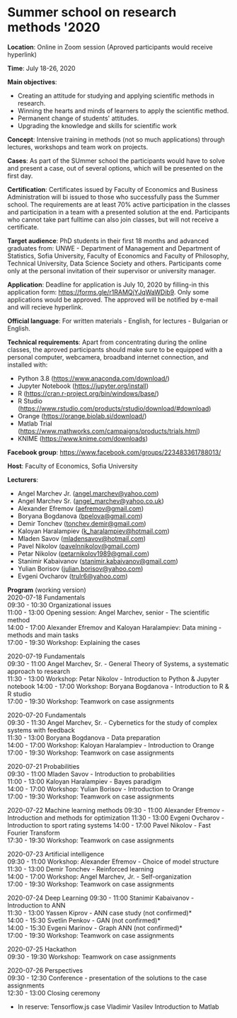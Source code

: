 # Summer school on research methods '2020

**Location**: Online in Zoom session (Aproved participants would receive hyperlink)

**Time**: July 18-26, 2020 

**Main objectives**:
* Creating an attitude for studying and applying scientific methods in research.
* Winning the hearts and minds of learners to apply the scientific method.
* Permanent change of students' attitudes.
* Upgrading the knowledge and skills for scientific work

**Concept**: Intensive training in methods (not so much applications) through lectures, workshops and team work on projects. 

**Cases**: As part of the SUmmer school the participants would have to solve and present a case, out of several options, which will be presented on the first day.

**Certification**: Certificates issued by Faculty of Economics and Business Administration will bi issued to those who successfully pass the Summer school. The requirements are at least 70% active participation in the classes and participation in a team with a presented solution at the end. Participants who cannot take part fulltime can also join classes, but will not receive a certificate.

**Target audience**: PhD students in their first 18 months and advanced graduates from: UNWE - Department of Management and Department of Statistics, Sofia University, Faculty of Economics and Faculty of Philosophy, Technical University, Data Science Society and others. Participants come only at the personal invitation of their supervisor or university manager. 

**Application**: Deadline for application is July 10, 2020 by filling-in this application form: https://forms.gle/r1RAMQjYJqWaWDib9. Only some applications would be approved. The approved will be notified by e-mail and will recieve hyperlink.

**Official language**: For written materials - English, for lectures - Bulgarian or English.

**Technical requirements**: Apart from concentrating during the online classes, the aproved participants should make sure to be equipped with a personal computer, webcamera, broadband internet connection, and installed with:
* Python 3.8 (https://www.anaconda.com/download/)
* Jupyter Notebook (https://jupyter.org/install)
* R (https://cran.r-project.org/bin/windows/base/)
* R Studio (https://www.rstudio.com/products/rstudio/download/#download)
* Orange (https://orange.biolab.si/download/)
* Matlab Trial (https://www.mathworks.com/campaigns/products/trials.html)
* KNIME (https://www.knime.com/downloads)

**Facebook group**: https://www.facebook.com/groups/223483361788013/

**Host**: Faculty of Economics, Sofia University

**Lecturers**:
* Angel Marchev Jr. (angel.marchev@yahoo.com)
* Angel Marchev Sr. (angel_marchev@yahoo.co.uk)
* Alexander Efremov (aefremov@gmail.com)
* Boryana Bogdanova (bpelova@gmail.com)
* Demir Tonchev (tonchev.demir@gmail.com)
* Kaloyan Haralampiev (k_haralampiev@hotmail.com)
* Mladen Savov (mladensavov@hotmail.com)
* Pavel Nikolov (pavelnnikolov@gmail.com)
* Petar Nikolov (petarnikolov1989@gmail.com)
* Stanimir Kabaivanov (stanimir.kabaivanov@gmail.com)
* Yulian Borisov (julian.borisov@yahoo.com)
* Evgeni Ovcharov (trulr6@yahoo.com)

**Program**
(working version)  
2020-07-18 Fundamentals   
09:30 - 10:30 Organizational issues  
11:00 - 13:00 Opening session: Angel Marchev, senior - The scientific method  
14:00 - 17:00 Alexander Efremov and Kaloyan Haralampiev: Data mining - methods and main tasks  
17:00 - 19:30 Workshop: Explaining the cases  
  
2020-07-19 Fundamentals  
09:30 - 11:00 Angel Marchev, Sr. - General Theory of Systems, a systematic approach to research  
11:30 - 13:00 Workshop: Petar Nikolov - Introduction to Python & Jupyter notebook
14:00 - 17:00 Workshop: Boryana Bogdanova - Introduction to R & R studio  
17:00 - 19:30 Workshop: Teamwork on case assignments  

2020-07-20 Fundamentals  
09:30 - 11:30 Angel Marchev, Sr. - Cybernetics for the study of complex systems with feedback  
11:30 - 13:00 Boryana Bogdanova - Data preparation  
14:00 - 17:00 Workshop: Kaloyan Haralampiev - Introduction to Orange  
17:00 - 19:30 Workshop: Teamwork on case assignments  

2020-07-21 Probabilities  
09:30 - 11:00 Mladen Savov - Introduction to probabilities  
11:00 - 13:00 Kaloyan Haralampiev - Bayes paradigm  
14:00 - 17:00 Workshop: Yulian Borisov - Introduction to Orange  
17:00 - 19:30 Workshop: Teamwork on case assignments  

2020-07-22 Machine learning methods
09:30 - 11:00 Alexander Efremov - Introduction and methods for optimization
11:30 - 13:00 Evgeni Ovcharov - Introduction to sport rating systems
14:00 - 17:00 Pavel Nikolov - Fast Fourier Transform  
17:30 - 19:30 Workshop: Teamwork on case assignments  

2020-07-23 Artificial intelligence  
09:30 - 11:00 Workshop: Alexander Efremov - Choice of model structure  
11:30 - 13:00 Demir Tonchev - Reinforced learning  
14:00 - 17:00 Workshop: Angel Marchev, Jr. -  Self-organization  
17:00 - 19:30 Workshop: Teamwork on case assignments  

2020-07-24 Deep Learning 
09:30 - 11:00 Stanimir Kabaivanov - Introduction to ANN  
11:30 - 13:00 Yassen Kiprov - ANN case study (not confirmed)*  
14:00 - 15:30 Svetlin Penkov - GAN (not confirmed)*  
14:00 - 15:30 Evgeni Marinov - Graph ANN (not confirmed)*  
17:00 - 19:30 Workshop: Teamwork on case assignments  

2020-07-25 Hackathon  
09:30 - 19:30 Workshop: Teamwork on case assignments  

2020-07-26 Perspectives  
09:30 - 12:30 Conference - presentation of the solutions to the case assignments  
12:30 - 13:00 Closing ceremony  


* In reserve:
Tensorflow.js case
Vladimir Vasilev
Introduction to Matlab
